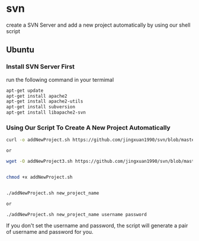 # svn
create a SVN  Server and add a new project automatically by using our shell script


## Ubuntu

### Install SVN  Server First
run the following command in your termimal
```bash
apt-get update
apt-get install apache2
apt-get install apache2-utils
apt-get install subversion
apt-get install libapache2-svn
```

### Using Our Script To Create A New Project Automatically

```bash
curl -o addNewProject.sh https://github.com/jingxuan1990/svn/blob/master/add_new_project_on_ubuntu.sh

or

wget -O addNewProject3.sh https://github.com/jingxuan1990/svn/blob/master/add_new_project_on_ubuntu.sh


chmod +x addNewProject.sh


./addNewProject.sh new_project_name

or

./addNewProject.sh new_project_name username password
```
If you don't set the username and password, the script will generate a pair of username and password for you.
